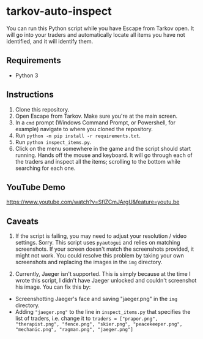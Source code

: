 # tarkov-auto-inspect

You can run this Python script while you have Escape from Tarkov open. It will go into your traders and automatically locate all items you have not identified, and it will identify them.

## Requirements

- Python 3

## Instructions

1. Clone this repository.
2. Open Escape from Tarkov. Make sure you're at the main screen.
3. In a `cmd` prompt (Windows Command Prompt, or Powershell, for example) navigate to where you cloned the repository.
4.  Run `python -m pip install -r requirements.txt`. 
5. Run `python inspect_items.py`.
6. Click on the menu somewhere in the game and the script should start running. Hands off the mouse and keyboard. It will go through each of the traders and inspect all the items; scrolling to the bottom while searching for each one.

## YouTube Demo

https://www.youtube.com/watch?v=SflZCmJArgU&feature=youtu.be

## Caveats

1. If the script is failing, you may need to adjust your resolution / video settings. Sorry. This script uses `pyautogui` and relies on matching screenshots. If your screen doesn't match the screenshots provided, it might not work. You could resolve this problem by taking your own screenshots and replacing the images in the `img` directory.

2. Currently, Jaeger isn't supported. This is simply because at the time I wrote this script, I didn't have Jaeger unlocked and couldn't screenshot his image. You can fix this by:

  - Screenshotting Jaeger's face and saving "jaeger.png" in the `img` directory.
  - Adding `"jaeger.png"` to the line in `inspect_items.py` that specifies the list of traders, i.e. change it to `traders = ["prapor.png", "therapist.png", "fence.png", "skier.png", "peacekeeper.png", "mechanic.png", "ragman.png", "jaeger.png"]`
